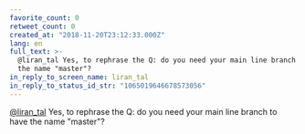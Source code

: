 ```yaml
---
favorite_count: 0
retweet_count: 0
created_at: "2018-11-20T23:12:33.000Z"
lang: en
full_text: >-
  @liran_tal Yes, to rephrase the Q: do you need your main line branch to have
  the name "master"?
in_reply_to_screen_name: liran_tal
in_reply_to_status_id_str: "1065019646678573056"
---
```


[@liran_tal](https://twitter.com/liran_tal) Yes, to rephrase the Q: do you need
your main line branch to have the name "master"?
